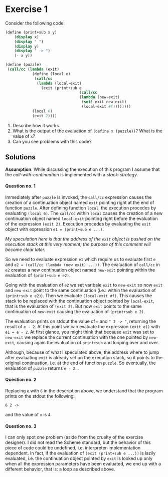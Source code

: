 # Exercise 1
Consider the following code:
```scm
(define (print+sub x y)
    (display x)
    (display " ")
    (display y)
    (display " -> ")
    (- x y))

(define (puzzle)
 (call/cc (lambda (exit)
            (define (local e)
             (call/cc
              (lambda (local-exit)
                (exit (print+sub e
                                 (call/cc
                                 (lambda (new-exit)
                                  (set! exit new-exit)
                                  (local-exit #f))))))))
            (local 6)
            (exit 2))))
```

1. Describe how it works.
2. What is the output of the evaluation of ```(define x (puzzle))```? What is the value of ```x```?
3. Can you see problems with this code?

## Solutions
**Assumption**: While discussing the execution of this program I assume that the *call-with-continuation* is implemented with a *stack-strategy*.

#### Question no. 1
Immediately after ```puzzle``` is invoked, the ```call/cc``` expression causes the creation of a continuation object named ```exit``` pointing right at the end of function ```puzzle```. After defining function ```local```, the execution procedes by evaluating ```(local 6)```. The ```call/cc``` within ```local``` causes the creation of a new continuation object named ```local-exit``` pointing right before the evaluation of the expression ```(exit 2)```. Execution procedes by evaluating the ```exit``` object with expression ```e1 = (print+sub e ...)```.

*My speculation here is that the address of the ```exit``` object is pushed on the execution stack at this very moment; the purpose of this comment will become clear later.*

So we need to evaluate expression ```e1``` which require us to evaluate first ```e``` and ```e2 = (call/cc (lambda (new exit) ...))```. The evaluation of ```call/cc``` in ```e2``` creates a new continuation object named ```new-exit``` pointing within the evaluation of ```(print+sub e e2)```. 

Going with the evaluation of ```e2``` we set varibale ```exit``` to ```new-exit``` so now ```exit``` and ```new-exit``` point to the same continuation (i.e.: within the evaluation of ```(print+sub e e2)```).
Then we evaluate ```(local-exit #f)```. This causes the stack to be replaced with the continuation object pointed by ```local-exit```, that is the evaluation of ```(exit 2)```. But now ```exit``` points to the same continuation of ```new-exit``` causing the evaluation of ```(print+sub e 2)```.

The evaluation prints on stdout the value of ```e``` and ```" 2 -> "```, returning the result of ```e - 2```. At this point we can evaluate the expression ```(exit e1)``` with ```e1 = e - 2```. At first glance, you might think that because ```exit``` was set to ```new-exit``` we replace the current continuation with the one pointed by ```new-exit```, causing again the evaluation of ```print+sub``` and looping over and over.

Although, because of what I speculated above, the address where to jump after evaluating ```exit``` is already set on the execution stack, so it points to the original continuation, i.e. at the end of function ```puzzle```. So eventually, the evaluation of ```puzzle``` returns ```e - 2 ```.

#### Question no. 2
Replacing ```e``` with ```6``` in the description above, we understand that the program prints on the stdout the following:
```
6 2 -> 
```
and the value of ```x``` is ```4```.

#### Question no. 3
I can only spot one problem (aside from the cruelty of the exercise designer). I did not read the Scheme standard, but the behavior of this piece of code could be undefined, i.e. interpreter-implementation dependent. In fact, if the evaluation of ```(exit (print+sub e ...))``` is lazily evaluated, i.e. the continuation object pointed by ```exit``` is looked up only when all the expression parameters have been evaluated, we end up with a different behavior, that is: a loop as described above.
